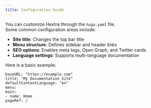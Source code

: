 ```yaml
---
title: Configuration Guide
---
```


You can customize Hextra through the `hugo.yaml` file.  
Some common configuration areas include:

- **Site title**: Changes the top bar title  
- **Menu structure**: Defines sidebar and header links  
- **SEO options**: Enables meta tags, Open Graph, and Twitter cards  
- **Language settings**: Supports multi-language documentation

Here is a basic example:

```
baseURL: "https://example.com"
title: "My Documentation Site"
defaultContentLanguage: "en"
menu:
main:
- name: Home
pageRef: /
```